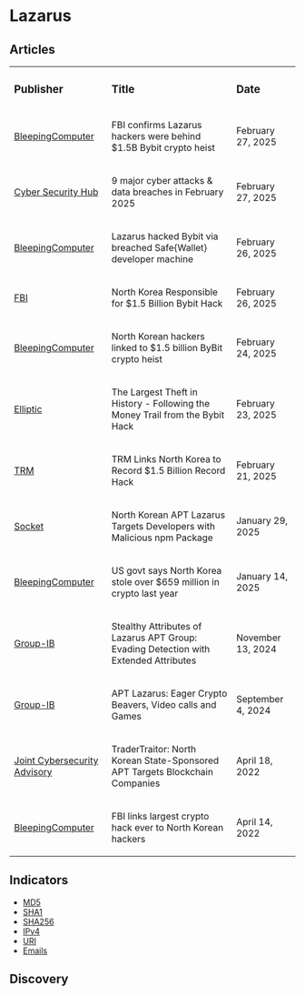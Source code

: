 # Lazarus

## Articles
<table>
  <tr>
    <td>
      <h3>Publisher</h3>
    </td>
    <td>
      <h3>Title</h3>
    </td>
    <td>
      <h3>Date</h3>
    </td>
  </tr>
   <tr>
    <td>
      <a href="https://www.bleepingcomputer.com/news/security/fbi-confirms-lazarus-hackers-were-behind-15b-bybit-crypto-heist/">BleepingComputer</a>
    </td>
    <td>
      <p>FBI confirms Lazarus hackers were behind $1.5B Bybit crypto heist</p>
    </td>
    <td>
      <p>February 27, 2025</p>
    </td>
  </tr>
  <tr>
    <td>
      <a href="https://www.cshub.com/attacks/articles/cyber-attacks-data-breaches-february-2025?utm_medium=RSS">Cyber Security Hub</a>
    </td>
    <td>
      <p>9 major cyber attacks & data breaches in February 2025</p>
    </td>
    <td>
      <p>February 27, 2025</p>
    </td>
  </tr>
  <tr>
    <td>
      <a href="https://www.bleepingcomputer.com/news/security/lazarus-hacked-bybit-via-breached-safe-wallet-developer-machine/">BleepingComputer</a>
    </td>
    <td>
      <p>Lazarus hacked Bybit via breached Safe{Wallet} developer machine</p>
    </td>
    <td>
      <p>February 26, 2025</p>
    </td>
  </tr>
  <tr>
    <td>
      <a href="https://www.ic3.gov/PSA/2025/PSA250226">FBI</a>
    </td>
    <td>
      <p>North Korea Responsible for $1.5 Billion Bybit Hack</p>
    </td>
    <td>
      <p>February 26, 2025</p>
    </td>
  </tr>
  <tr>
    <td>
      <a href="https://www.bleepingcomputer.com/news/security/north-korean-hackers-linked-to-15-billion-bybit-crypto-heist/">BleepingComputer</a>
    </td>
    <td>
      <p>North Korean hackers linked to $1.5 billion ByBit crypto heist</p>
    </td>
    <td>
      <p>February 24, 2025</p>
    </td>
  </tr>
  <tr>
    <td>
      <a href="https://www.elliptic.co/blog/bybit-hack-largest-in-history">Elliptic</a>
    </td>
    <td>
      <p>The Largest Theft in History - Following the Money Trail from the Bybit Hack</p>
    </td>
    <td>
      <p>February 23, 2025</p>
    </td>
  </tr>
  <tr>
    <td>
      <a href="https://www.trmlabs.com/post/trm-links-north-korea-to-record-1-5-billion-record-hack">TRM</a>
    </td>
    <td>
      <p>TRM Links North Korea to Record $1.5 Billion Record Hack</p>
    </td>
    <td>
      <p>February 21, 2025</p>
    </td>
  </tr>
  <tr>
    <td>
      <a href="https://socket.dev/blog/north-korean-apt-lazarus-targets-developers-with-malicious-npm-package">Socket</a>
    </td>
    <td>
      <p>North Korean APT Lazarus Targets Developers with Malicious npm Package</p>
    </td>
    <td>
      <p>January 29, 2025</p>
    </td>
  </tr>
  <tr>
    <td>
      <a href="https://www.bleepingcomputer.com/news/security/us-govt-says-north-korea-stole-over-659-million-in-crypto-last-year/">BleepingComputer</a>
    </td>
    <td>
      <p>US govt says North Korea stole over $659 million in crypto last year</p>
    </td>
    <td>
      <p>January 14, 2025</p>
    </td>
  </tr>
  <tr>
    <td>
      <a href="https://www.group-ib.com/blog/stealthy-attributes-of-apt-lazarus/">Group-IB</a>
    </td>
    <td>
      <p>Stealthy Attributes of Lazarus APT Group: Evading Detection with Extended Attributes</p>
    </td>
    <td>
      <p>November 13, 2024</p>
    </td>
  </tr>
  <tr>
    <td>
      <a href="https://www.group-ib.com/blog/apt-lazarus-python-scripts/">Group-IB</a>
    </td>
    <td>
      <p>APT Lazarus: Eager Crypto Beavers, Video calls and Games</p>
    </td>
    <td>
      <p>September 4, 2024</p>
    </td>
  </tr>
  <tr>
    <td>
      <a href="https://www.ic3.gov/CSA/2022/220418.pdf">Joint Cybersecurity Advisory</a>
    </td>
    <td>
      <p>TraderTraitor: North Korean State-Sponsored APT Targets Blockchain Companies </p>
    </td>
    <td>
      <p>April 18, 2022</p>
    </td>
  </tr>
  <tr>
    <td>
      <a href="https://www.bleepingcomputer.com/news/security/fbi-links-largest-crypto-hack-ever-to-north-korean-hackers/">BleepingComputer</a>
    </td>
    <td>
      <p>FBI links largest crypto hack ever to North Korean hackers</p>
    </td>
    <td>
      <p>April 14, 2022</p>
    </td>
  </tr>
</table>


## Indicators
- <a href="https://github.com/PudgyDragon/IOCs/blob/main/All/Lazarus%20Group/samples.md5">MD5</a>
- <a href="https://github.com/PudgyDragon/IOCs/blob/main/All/Lazarus%20Group/samples.sha1">SHA1</a>
- <a href="https://github.com/PudgyDragon/IOCs/blob/main/All/Lazarus%20Group/samples.sha256">SHA256</a>
- <a href="https://github.com/PudgyDragon/IOCs/blob/main/All/Lazarus%20Group/IPs.txt">IPv4</a>
- <a href="https://github.com/PudgyDragon/IOCs/blob/main/All/Lazarus%20Group/uri.txt">URI</a>
- <a href="https://github.com/PudgyDragon/IOCs/blob/main/All/Lazarus%20Group/emails.txt">Emails</a>

## Discovery
